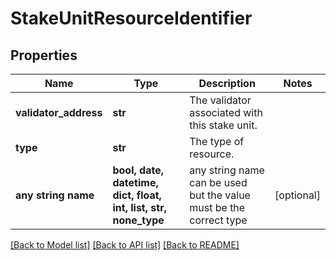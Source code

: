 # StakeUnitResourceIdentifier


## Properties
Name | Type | Description | Notes
------------ | ------------- | ------------- | -------------
**validator_address** | **str** | The validator associated with this stake unit. | 
**type** | **str** | The type of resource. | 
**any string name** | **bool, date, datetime, dict, float, int, list, str, none_type** | any string name can be used but the value must be the correct type | [optional]

[[Back to Model list]](../README.md#documentation-for-models) [[Back to API list]](../README.md#documentation-for-api-endpoints) [[Back to README]](../README.md)



